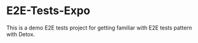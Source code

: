 # E2E-Tests-Expo

This is a demo E2E tests project for getting familiar with E2E tests pattern with Detox.
